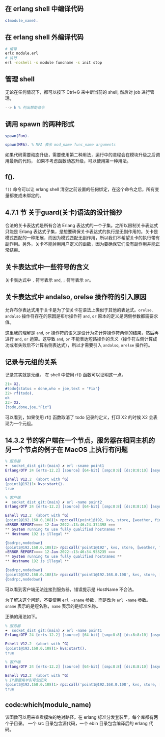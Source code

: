## 在 erlang shell 中编译代码

```erlang
c(module_name).
```

## 在 erlang shell 外编译代码

```bash
# 编译
erlc module.erl
# 执行
erl -noshell -s module funcname -s init stop
```

## 管理 shell

无论在任何情况下，都可以按下 Ctrl+G 来中断当前的 shell, 然后对 job 进行管理。

```erlang
--> h % 列出帮助命令
```

## 调用 spawn 的两种形式

```erlang
spawn(Fun).

spawn(MFA). % MFA 表示 mod_name func_name arguments
```

如果代码需要动态升级，需要使用第二种用法，运行中的进程会在模块升级之后调用最新的代码，
如果不考虑函数动态升级，可以使用第一种用法。

## f().

`f()` 命令可以让 erlang shell 清空之前设置的任何绑定，在这个命令之后，所有变量都变成未绑定的。

## 4.7.1 节 关于guard(关卡)语法的设计摘抄

合法的关卡表达式是所有合法 Erlang 表达式的一个子集。之所以限制关卡表达式只能是 Erlang 表达式子集，是想要确保关卡表达式的执行是无副作用的。关卡是模式匹配的一种拓展，而因为模式匹配无副作用，所以我们不希望关卡的执行带有副作用。另外，关卡不能掉用用户定义的函数，因为要确保它们没有副作用并能正常结束。

## 关卡表达式中一些符号的含义
关卡表达式中 `,` 符号表示 `and`, `;` 符号表示 `or`。

## 关卡表达式中 andalso, orelse 操作符的引入原因

允许布尔表达式用于关卡是为了使关卡在语法上类似于其他的表达式。`orelse`, `andalso` 操作符存在的原因是布尔操作符 `and`, `or` 原本的定义是两侧参数都需要求值。

这里我的理解是 `and`, `or` 操作符的语义是设计为先计算操作符两侧的结果，然后再进行 `and`, `or` 运算。这导致 `and`, `or` 不能表达短路操作的含义（操作符左侧计算成功或者失败后不计算右侧表达式），所以才需要引入 `andalso`, `orelse` 操作符。

## 记录与元组的关系

记录其实就是元组。
在 shell 中使用 rf() 函数可以证明这一点。

```erlang
21> X2.
#todo{status = done,who = joe,text = "Fix"}
22> rf(todo).
ok
23> X2.
{todo,done,joe,"Fix"}
```

可以看到，如果使用 rf() 函数取消了 todo 记录的定义，打印 X2 的时候 X2 会表现为一个元组。


## 14.3.2 节的客户端在一个节点，服务器在相同主机的另一个节点的例子在 MacOS 上执行有问题

```erlang
% 服务器
➜  socket_dist git:(main) ✗ erl -sname point1
Erlang/OTP 24 [erts-12.2] [source] [64-bit] [smp:8:8] [ds:8:8:10] [async-threads:1] [dtrace]

Eshell V12.2  (abort with ^G)
(point1@192)1> kvs:start().
true

% 客户端
➜  socket_dist git:(main) ✗ erl -name point2
Erlang/OTP 24 [erts-12.2] [source] [64-bit] [smp:8:8] [ds:8:8:10] [async-threads:1] [dtrace]

Eshell V12.2  (abort with ^G)
(point2@192.168.0.108)1> rpc:call(point1@192, kvs, store, [weather, fine]).
=ERROR REPORT==== 12-Jan-2022::13:46:24.374398 ===
** System running to use fully qualified hostnames **
** Hostname 192 is illegal **

{badrpc,nodedown}
(point2@192.168.0.108)2> rpc:call('point1@192', kvs, store, [weather, fine]).
=ERROR REPORT==== 12-Jan-2022::13:46:34.958235 ===
** System running to use fully qualified hostnames **
** Hostname 192 is illegal **

{badrpc,nodedown}
(point2@192.168.0.108)3> rpc:call('point1@192.168.0.108', kvs, store, [weather, fine]).
{badrpc,nodedown}
```

可以看到客户端无法连接到服务器，错误提示是 HostName 不合法。

为了解决这个问题，不要使用 `erl -sname` 参数，而是改为 `erl -name` 参数。
`sname` 表示的是短名称，`name` 表示的是标准名称。

正确的用法如下。
```erlang
% 服务器
➜  socket_dist git:(main) ✗ erl -name point1
Erlang/OTP 24 [erts-12.2] [source] [64-bit] [smp:8:8] [ds:8:8:10] [async-threads:1] [dtrace]

Eshell V12.2  (abort with ^G)
(point1@192.168.0.108)1> kvs:start().
true

% 客户端
Erlang/OTP 24 [erts-12.2] [source] [64-bit] [smp:8:8] [ds:8:8:10] [async-threads:1] [dtrace]

Eshell V12.2  (abort with ^G)
% IP需要用单引号包起来
(point2@192.168.0.108)1> rpc:call('point1@192.168.0.108', kvs, store, [weather, fine]).
true
```


## code:which(module_name)

该函数可以用来查看模块的绝对路径。在 erlang 标准分发套装里，每个库都有两个子目录。
一个 src 目录包含源代码，一个 ebin 目录包含编译后的 erlang 代码。
